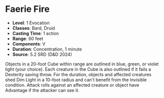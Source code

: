 # Faerie Fire

- **Level**: 1 Evocation
- **Classes**: Bard, Druid
- **Casting Time**: 1 action
- **Range**: 60 feet
- **Components**: V
- **Duration**: Concentration, 1 minute
- **Source**: 5.2 SRD (D&D 2024)

Objects in a 20-foot Cube within range are outlined in blue, green, or violet light (your choice). Each creature in the Cube is also outlined if it fails a Dexterity saving throw. For the duration, objects and affected creatures shed Dim Light in a 10-foot radius and can't benefit from the Invisible condition. Attack rolls against an affected creature or object have Advantage if the attacker can see it.

